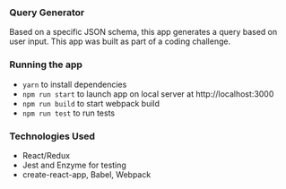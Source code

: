 ### Query Generator
Based on a specific JSON schema, this app generates a query based on user input. This app was built as part of a coding challenge.

### Running the app
- `yarn` to install dependencies
- `npm run start` to launch app on local server at http://localhost:3000
- `npm run build` to start webpack build
- `npm run test` to run tests

### Technologies Used
- React/Redux
- Jest and Enzyme for testing
- create-react-app, Babel, Webpack
